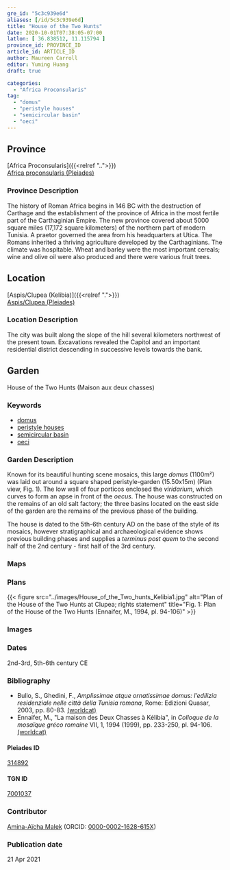```yaml
---
gre_id: "5c3c939e6d"
aliases: [/id/5c3c939e6d]
title: "House of the Two Hunts"
date: 2020-10-01T07:38:05-07:00
latlon: [ 36.838512, 11.115794 ]
province_id: PROVINCE_ID
article_id: ARTICLE_ID
author: Maureen Carroll
editor: Yuming Huang
draft: true

categories:
  - "Africa Proconsularis"
tag:
  - "domus"
  - "peristyle houses"
  - "semicircular basin"
  - "oeci"
---
```


## Province
[Africa Proconsularis]({{<relref "..">}}) \
[Africa proconsularis (Pleiades)](https://pleiades.stoa.org/places/991341)

### Province Description
The history of Roman Africa begins in 146 BC with the destruction of Carthage and the establishment of the province of Africa in the most fertile part of the Carthaginian Empire.  The new province covered about 5000 square miles (17,172 square kilometers) of the northern part of modern Tunisia.  A praetor governed the area from his headquarters at Utica.  The Romans inherited a thriving agriculture developed by the Carthaginians.  The climate was hospitable.  Wheat and barley were the most important cereals; wine and olive oil were also produced and there were various fruit trees.

## Location

[Aspis/Clupea (Kelibia)]({{<relref ".">}}) \
[Aspis/Clupea (Pleiades)](https://pleiades.stoa.org/places/314892)

### Location Description
The city was built along the slope of the hill several kilometers northwest of the present town. Excavations revealed the Capitol and an important residential district descending in successive levels towards the bank.

<!--## Sublocation-->

<!--
[AREA WITHIN LOCATION, LIKE “PALATINE HILL”](GEOREFERENCE LINK)
A sublocation is any area larger than an individual garden, but located within a location. I would always try to include a link to a controlled vocabulary here if possible. This ID may well be different from the Garden ID, e.g., Pompeii versus a Garden in one of the houses which has its own Pleiades ID.
-->

<!--### Sublocation Description-->

<!-- DESCRIPTION -->

## Garden
House of the Two Hunts (Maison aux deux chasses)

### Keywords
- [domus](http://vocab.getty.edu/page/aat/300005506)
- [peristyle houses](http://vocab.getty.edu/page/aat/300005452)
- [semicircular basin](#)
- [oeci](http://vocab.getty.edu/page/aat/300080791)
<!-- [urban villas](#) -->

### Garden Description
Known for its beautiful hunting scene mosaics, this large *domus* (1100m²) was laid out around a square shaped peristyle-garden (15.50x15m) (Plan view, Fig. 1). The low wall of four porticos enclosed the *viridarium*, which curves to form an apse in front of the *oecus*. The house was constructed on the remains of an old salt factory; the three basins located on the east side of the garden are the remains of the previous phase of the building.

The house is dated to the 5th-6th century AD on the base of the style of its mosaics, however stratigraphical and archaeological evidence shows previous building phases and supplies a *terminus post quem* to the second half of the 2nd century - first half of the 3rd century.

### Maps

<!--
{{< figure src="IMG_URL" alt="ALT_TEXT" title="CAPTION" >}}
-->

### Plans
{{< figure src="../images/House_of_the_Two_hunts_Kelibia1.jpg" alt="Plan of the House of the Two Hunts at Clupea; rights statement" title="Fig. 1: Plan of the House of the Two Hunts (Ennaifer, M., 1994, pl. 94-106)" >}}

### Images
<!--
{{< figure src="IMG_URL" alt="ALT_TEXT" title="CAPTION" >}}
-->

### Dates
2nd-3rd, 5th-6th century CE

### Bibliography
- Bullo, S., Ghedini, F., *Amplissimae atque ornatissimae domus: l’edilizia residenziale nelle città della Tunisia romana*, Rome: Edizioni Quasar, 2003, pp. 80-83. [(worldcat)](http://www.worldcat.org/oclc/989088620)
- Ennaifer, M., "La maison des Deux Chasses à Kélibia", in *Colloque de la mosaïque gréco romaine* VII, 1, 1994 (1999), pp. 233-250, pl. 94-106. [(worldcat)](http://www.worldcat.org/oclc/47894208)



<!--#### Periodo ID-->

<!-- [PERIODO_ID](https://pleiades.stoa.org/places/PLEIADES_ID) -->

#### Pleiades ID
[314892](https://pleiades.stoa.org/places/314892)

#### TGN ID
[7001037](http://vocab.getty.edu/page/tgn/7001037)

### Contributor
[Amina-Aïcha Malek](link) (ORCID: [0000-0002-1628-615X](https://orcid.org/0000-0002-1628-615X))

### Publication date

21 Apr 2021
<!--
### Related articles
[House of the Bust of Marcus Aurelius (Maison du Buste de Marc Aurèle)]({{<relref "house_of_the_bust_of_marcus_aurelius.md">}})
[House of the small Peristyle (Maison du petit péristyle)]({{<relref "house_of_the_small_peristyle.md">}})
-->
